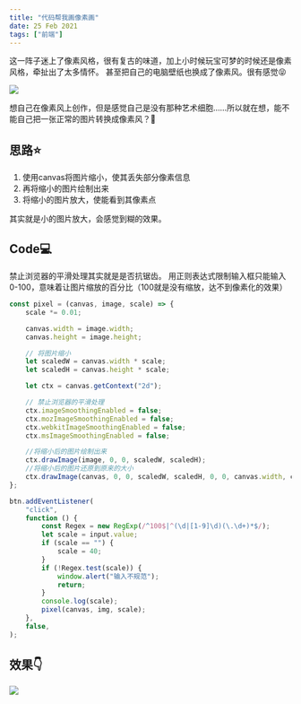 ```yaml
---
title: "代码帮我画像素画"
date: 25 Feb 2021
tags: ["前端"]
---
```


这一阵子迷上了像素风格，很有复古的味道，加上小时候玩宝可梦的时候还是像素风格，牵扯出了太多情怀。
甚至把自己的电脑壁纸也换成了像素风。很有感觉😝

<!--more-->

![](/postImg/pixel/desktop.png)

想自己在像素风上创作，但是感觉自己是没有那种艺术细胞……所以就在想，能不能自己把一张正常的图片转换成像素风？🤔

## 思路⭐

1. 使用canvas将图片缩小，使其丢失部分像素信息
2. 再将缩小的图片绘制出来
3. 将缩小的图片放大，使能看到其像素点

其实就是小的图片放大，会感觉到糊的效果。

## Code💻

禁止浏览器的平滑处理其实就是是否抗锯齿。
用正则表达式限制输入框只能输入0-100，意味着让图片缩放的百分比（100就是没有缩放，达不到像素化的效果）

```js
const pixel = (canvas, image, scale) => {
	scale *= 0.01;

	canvas.width = image.width;
	canvas.height = image.height;

	// 将图片缩小
	let scaledW = canvas.width * scale;
	let scaledH = canvas.height * scale;

	let ctx = canvas.getContext("2d");

	// 禁止浏览器的平滑处理
	ctx.imageSmoothingEnabled = false;
	ctx.mozImageSmoothingEnabled = false;
	ctx.webkitImageSmoothingEnabled = false;
	ctx.msImageSmoothingEnabled = false;

	//将缩小后的图片绘制出来
	ctx.drawImage(image, 0, 0, scaledW, scaledH);
	//将缩小后的图片还原到原来的大小
	ctx.drawImage(canvas, 0, 0, scaledW, scaledH, 0, 0, canvas.width, canvas.height);
};

btn.addEventListener(
	"click",
	function () {
		const Regex = new RegExp(/^100$|^(\d|[1-9]\d)(\.\d+)*$/);
		let scale = input.value;
		if (scale == "") {
			scale = 40;
		}
		if (!Regex.test(scale)) {
			window.alert("输入不规范");
			return;
		}
		console.log(scale);
		pixel(canvas, img, scale);
	},
	false,
);
```

## 效果👇

![](/postImg/pixel/eg.png)
